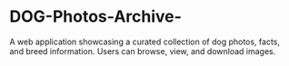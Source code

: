 # DOG-Photos-Archive-
  A web application showcasing a curated collection of dog photos, facts, and breed information. Users can browse, view, and download images.
